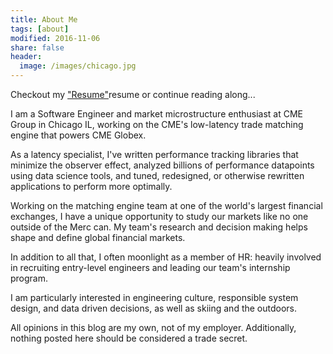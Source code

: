 ```yaml
---
title: About Me
tags: [about]
modified: 2016-11-06
share: false
header:
  image: /images/chicago.jpg
---
```


Checkout my ["Resume"](http://kdkavanagh.github.io/kdkavanagh_cv.pdf)resume or continue reading along...

I am a Software Engineer and market microstructure enthusiast at CME Group in Chicago IL, working on the CME's low-latency trade matching engine that powers CME Globex.  

As a latency specialist, I've written performance tracking libraries that minimize the observer effect, analyzed billions of performance datapoints using data science tools, and tuned, redesigned, or otherwise rewritten applications to perform more optimally.

Working on the matching engine team at one of the world's largest financial exchanges, I have a unique opportunity to study our markets like no one outside of the Merc can.  My team's research and decision making helps shape
and define global financial markets.  

In addition to all that, I often moonlight as a member of HR: heavily involved in recruiting entry-level engineers and leading our team's internship program.

I am particularly interested in engineering culture, responsible system design, and data driven decisions, as well as skiing and the outdoors.

All opinions in this blog are my own, not of my employer.  Additionally, nothing posted here should be considered a trade secret.
